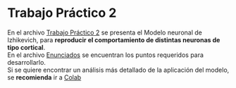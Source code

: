 # Trabajo Práctico 2
En el archivo [Trabajo Práctico 2](https://github.com/LautaroOchotorena/Redes-Neuronales/blob/main/Trabajo%20Pr%C3%A1ctico%202/Trabajo%20Pr%C3%A1ctico%202.pdf) se presenta el Modelo neuronal de Izhikevich, para **reproducir el comportamiento de distintas neuronas de tipo cortical**.
<br>
En el archivo [Enunciados](https://github.com/LautaroOchotorena/Redes-Neuronales/blob/main/Trabajo%20Pr%C3%A1ctico%202/Enunciados.pdf) se encuentran los puntos requeridos para desarrollarlo. 
<br>
Si se quiere encontrar un análisis más detallado de la aplicación del modelo, se **recomienda** ir a [Colab](https://github.com/LautaroOchotorena/Redes-Neuronales/blob/main/Trabajo%20Pr%C3%A1ctico%202/Collab.ipynb)

